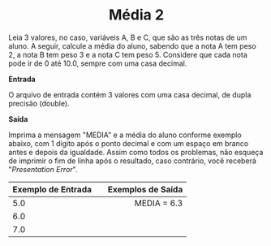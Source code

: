 <center>

  # Média 2

</center>

Leia 3 valores, no caso, variáveis A, B e C, que são as três notas de um aluno. A seguir, calcule a média do aluno, sabendo que a nota A tem peso 2, a nota B tem peso 3 e a nota C tem peso 5. Considere que cada nota pode ir de 0 até 10.0, sempre com uma casa decimal.

**Entrada**

O arquivo de entrada contém 3 valores com uma casa decimal, de dupla precisão (double).

**Saída**

Imprima a mensagem "MEDIA" e a média do aluno conforme exemplo abaixo, com 1 dígito após o ponto decimal e com um espaço em branco antes e depois da igualdade. Assim como todos os problemas, não esqueça de imprimir o fim de linha após o resultado, caso contrário, você receberá "*Presentation Error*".

<div align="center">

| Exemplo de Entrada  |              | Exemplos de Saída  |
| :------------------ | :----------: | -----------------: |
|        5.0          |              |    MEDIA = 6.3     |
|        6.0          |              |                    |
|        7.0          |              |                    |

</div>

